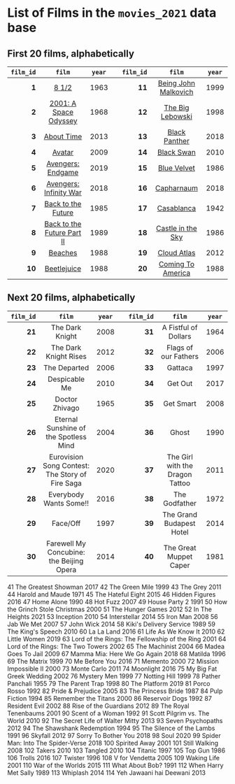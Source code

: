 # List of Films in the `movies_2021` data base

## First 20 films, alphabetically

`film_id` | `film` | `year` | | `film_id` | `film` | `year`
------: | :-----: | ----- | --- | ------: | :-----: | -----
**1** |	[8 1/2](https://www.imdb.com/title/tt0056801/) |	1963 | | **11** | [Being John Malkovich](https://www.imdb.com/title/tt0120601/) | 1999
**2** |	[2001: A Space Odyssey](https://www.imdb.com/title/tt0062622/) |	1968 | | **12**	| [The Big Lebowski](https://www.imdb.com/title/tt0118715/) | 1998
**3** | [About Time](https://www.imdb.com/title/tt2194499/) | 2013 | | **13** | [Black Panther](https://www.imdb.com/title/tt1825683/)	| 2018
**4** | [Avatar](https://www.imdb.com/title/tt0499549/) | 2009 | | **14** | [Black Swan](https://www.imdb.com/title/tt0947798/) |	2010
**5** | [Avengers: Endgame](https://www.imdb.com/title/tt4154796/) | 2019 | | **15** | [Blue Velvet](https://www.imdb.com/title/tt0090756/) |	1986
**6** | [Avengers: Infinity War](https://www.imdb.com/title/tt4154756/) | 2018 | | **16** | [Capharnaum](https://www.imdb.com/title/tt8267604/)	| 2018
**7** | [Back to the Future](https://www.imdb.com/title/tt0088763/) | 1985 | | **17** | [Casablanca](https://www.imdb.com/title/tt0034583/) | 1942
**8** | [Back to the Future Part II](https://www.imdb.com/title/tt0096874/) | 1989 | | **18** | [Castle in the Sky](https://www.imdb.com/title/tt0092067/) | 1986
**9** |	[Beaches](https://www.imdb.com/title/tt0094715/)	| 1988 | | **19** | [Cloud Atlas](https://www.imdb.com/title/tt1371111/) |	2012
**10** | [Beetlejuice](https://www.imdb.com/title/tt0094721/) | 1988 | | **20** | [Coming To America](https://www.imdb.com/title/tt0094898/) | 1988

## Next 20 films, alphabetically

`film_id` | `film` | `year` | | `film_id` | `film` | `year`
------: | :-----: | ----- | --- | ------: | :-----: | -----
**21** | The Dark Knight | 2008 | | **31** | A Fistful of Dollars | 1964
**22** | The Dark Knight Rises | 2012 | | **32** | Flags of our Fathers | 2006
**23** | The Departed | 2006 | | **33** | Gattaca | 1997
**24** | Despicable Me | 2010 | | **34** | Get Out | 2017
**25** | Doctor Zhivago | 1965 | | **35** | Get Smart | 2008
**26** | Eternal Sunshine of the Spotless Mind | 2004 | | **36** | Ghost | 1990
**27** | Eurovision Song Contest: The Story of Fire Saga | 2020 | | **37** | The Girl with the Dragon Tattoo | 2011
**28** | Everybody Wants Some!! | 2016 | | **38** | The Godfather | 1972
**29** | Face/Off | 1997 | | **39** | The Grand Budapest Hotel | 2014
**30** | Farewell My Concubine: the Beijing Opera | 2014 | | **40** | The Great Muppet Caper | 1981


41	The Greatest Showman	2017
42	The Green Mile	1999
43	The Grey	2011
44	Harold and Maude	1971
45	The Hateful Eight	2015
46	Hidden Figures	2016
47	Home Alone	1990
48	Hot Fuzz	2007
49	House Party 2	1991
50	How the Grinch Stole Christmas	2000
51	The Hunger Games	2012
52	In The Heights	2021
53	Inception	2010
54	Interstellar	2014
55	Iron Man	2008
56	Jab We Met	2007
57	John Wick	2014
58	Kiki's Delivery Service	1989
59	The King's Speech	2010
60	La La Land	2016
61	Life As We Know It	2010
62	Little Women	2019
63	Lord of the Rings: The Fellowship of the Ring	2001
64	Lord of the Rings: The Two Towers	2002
65	The Machinist	2004
66	Madea Goes To Jail	2009
67	Mamma Mia: Here We Go Again	2018
68	Matilda	1996
69	The Matrix	1999
70	Me Before You	2016
71	Memento	2000
72	Mission Impossible II	2000
73	Monte Carlo	2011
74	Moonlight	2016
75	My Big Fat Greek Wedding	2002
76	Mystery Men	1999
77	Notting Hill	1999
78	Pather Panchali	1955
79	The Parent Trap	1998
80	The Platform	2019
81	Porco Rosso	1992
82	Pride & Prejudice	2005
83	The Princess Bride	1987
84	Pulp Fiction	1994
85	Remember the Titans	2000
86	Reservoir Dogs	1992
87	Resident Evil	2002
88	Rise of the Guardians	2012
89	The Royal Tenenbaums	2001
90	Scent of a Woman	1992
91	Scott Pilgrim vs. The World	2010
92	The Secret Life of Walter Mitty	2013
93	Seven Psychopaths	2012
94	The Shawshank Redemption	1994
95	The Silence of the Lambs	1991
96	Skyfall	2012
97	Sorry To Bother You	2018
98	Soul	2020
99	Spider Man: Into The Spider-Verse	2018
100	Spirited Away	2001
101	Still Walking	2008
102	Takers	2010
103	Tangled	2010
104	Titanic	1997
105	Top Gun	1986
106	Trolls	2016
107	Twister	1996
108	V for Vendetta	2005
109	Waking Life	2001
110	War of the Worlds	2015
111	What About Bob?	1991
112	When Harry Met Sally	1989
113	Whiplash	2014
114	Yeh Jawaani hai Deewani	2013
